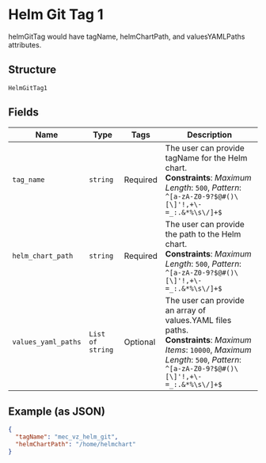 
# Helm Git Tag 1

helmGitTag would have tagName, helmChartPath, and valuesYAMLPaths attributes.

## Structure

`HelmGitTag1`

## Fields

| Name | Type | Tags | Description |
|  --- | --- | --- | --- |
| `tag_name` | `string` | Required | The user can provide tagName for the Helm chart.<br>**Constraints**: *Maximum Length*: `500`, *Pattern*: `^[a-zA-Z0-9?$@#()\[\]'!,+\-=_:.&*%\s\/]+$` |
| `helm_chart_path` | `string` | Required | The user can provide the  path to the Helm chart.<br>**Constraints**: *Maximum Length*: `500`, *Pattern*: `^[a-zA-Z0-9?$@#()\[\]'!,+\-=_:.&*%\s\/]+$` |
| `values_yaml_paths` | `List of string` | Optional | The user can provide an array of values.YAML files paths.<br>**Constraints**: *Maximum Items*: `10000`, *Maximum Length*: `500`, *Pattern*: `^[a-zA-Z0-9?$@#()\[\]'!,+\-=_:.&*%\s\/]+$` |

## Example (as JSON)

```json
{
  "tagName": "mec_vz_helm_git",
  "helmChartPath": "/home/helmchart"
}
```

